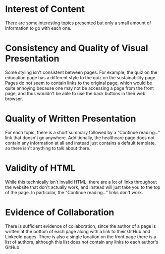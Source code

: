 # Interest of Content
There are some interesting topics presented but only a small amount of information to go with each one.

# Consistency and Quality of Visual Presentation
Some styling isn't consistent between pages. For example, the quiz on the education page has a different style to the quiz on the sustainability page. Pages do not seem to contain links to the original page, which would be quite annoying because one may not be accessing a page from the front page, and thus wouldn't be able to use the back buttons in their web browser.

# Quality of Written Presentation
For each topic, there is a short summary followed by a "Continue reading..." link that doesn't go anywhere. Additionally, the healthcare page does not contain any information at all and instead just contains a default template, so there isn't anything to talk about there.

# Validity of HTML
While this technically isn't invalid HTML, there are a lot of links throughout the website that don't actually work, and instead will just take you to the top of the page. In particular, the "Continue reading..." links don't work.

# Evidence of Collaboration
There is sufficient evidence of collaboration, since the author of a page is written at the bottom of each page along with a link to their GitHub and LinkedIn pages. There is also a single location on the front page there is a list of authors, although this list does not contain any links to each author's GitHub
